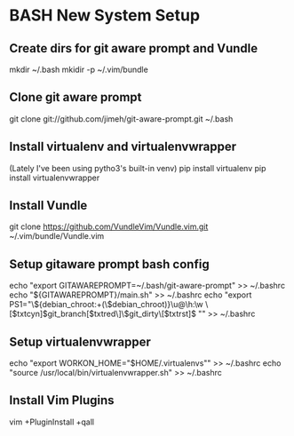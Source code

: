 # BASH New System Setup

## Create dirs for git aware prompt and Vundle
mkdir ~/.bash
mkidir -p ~/.vim/bundle

## Clone git aware prompt
git clone git://github.com/jimeh/git-aware-prompt.git ~/.bash

## Install virtualenv and virtualenvwrapper
(Lately I've been using pytho3's built-in venv)
pip install virtualenv
pip install virtualenvwrapper

## Install Vundle
git clone https://github.com/VundleVim/Vundle.vim.git ~/.vim/bundle/Vundle.vim

## Setup gitaware prompt bash config
echo "export GITAWAREPROMPT=~/.bash/git-aware-prompt" >> ~/.bashrc
echo "${GITAWAREPROMPT}/main.sh" >> ~/.bashrc
echo "export PS1="\${debian_chroot:+(\$debian_chroot)}\u@\h:\w
\[$txtcyn\]\$git_branch\[$txtred\]\$git_dirty\[$txtrst\]\$ \"" >> ~/.bashrc

## Setup virtualenvwrapper 
echo "export WORKON_HOME=\"$HOME/.virtualenvs\"" >> ~/.bashrc 
echo "source /usr/local/bin/virtualenvwrapper.sh" >> ~/.bashrc

## Install Vim Plugins
vim +PluginInstall +qall


